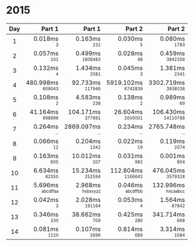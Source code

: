 # 2015

Day | Part 1 | Part 1 | Part 2 | Part 2
:---:|---:|---:|---:|---:
1 | 0.018ms <br/><sub><sup>3</sup></sub> | 0.163ms <br/><sub><sup>232</sup></sub> | 0.030ms <br/><sub><sup>5</sup></sub> | 0.080ms <br/><sub><sup>1783</sup></sub> 
2 | 0.057ms <br/><sub><sup>101</sup></sub> | 0.499ms <br/><sub><sup>1606483</sup></sub> | 0.028ms <br/><sub><sup>48</sup></sub> | 0.459ms <br/><sub><sup>3842356</sup></sub> 
3 | 0.132ms <br/><sub><sup>4</sup></sub> | 1.434ms <br/><sub><sup>2081</sup></sub> | 0.045ms <br/><sub><sup>3</sup></sub> | 1.381ms <br/><sub><sup>2341</sup></sub> 
4 | 480.998ms <br/><sub><sup>609043</sup></sub> | 92.733ms <br/><sub><sup>117946</sup></sub> | 5919.102ms <br/><sub><sup>6742839</sup></sub> | 3302.719ms <br/><sub><sup>3938038</sup></sub> 
5 | 0.108ms <br/><sub><sup>2</sup></sub> | 4.583ms <br/><sub><sup>238</sup></sub> | 0.138ms <br/><sub><sup>2</sup></sub> | 0.989ms <br/><sub><sup>69</sup></sub> 
6 | 41.164ms <br/><sub><sup>998996</sup></sub> | 104.171ms <br/><sub><sup>377891</sup></sub> | 26.604ms <br/><sub><sup>2000001</sup></sub> | 106.430ms <br/><sub><sup>14110788</sup></sub> 
7 | 0.264ms <br/><sub><sup>...</sup></sub> | 2869.097ms <br/><sub><sup>...</sup></sub> | 0.234ms <br/><sub><sup>...</sup></sub> | 2765.748ms <br/><sub><sup>...</sup></sub> 
8 | 0.066ms <br/><sub><sup>12</sup></sub> | 0.204ms <br/><sub><sup>1342</sup></sub> | 0.022ms <br/><sub><sup>19</sup></sub> | 0.119ms <br/><sub><sup>2074</sup></sub> 
9 | 0.163ms <br/><sub><sup>605</sup></sub> | 10.012ms <br/><sub><sup>207</sup></sub> | 0.031ms <br/><sub><sup>982</sup></sub> | 0.001ms <br/><sub><sup>804</sup></sub> 
10 | 6.634ms <br/><sub><sup>82350</sup></sub> | 15.234ms <br/><sub><sup>252594</sup></sub> | 112.804ms <br/><sub><sup>1166642</sup></sub> | 476.045ms <br/><sub><sup>3579328</sup></sub> 
11 | 5.696ms <br/><sub><sup>abcdffaa</sup></sub> | 2.968ms <br/><sub><sup>hxbxxyzz</sup></sub> | 0.046ms <br/><sub><sup>abcdffbb</sup></sub> | 132.996ms <br/><sub><sup>hxcaabcc</sup></sub> 
12 | 0.042ms <br/><sub><sup>3</sup></sub> | 2.028ms <br/><sub><sup>191164</sup></sub> | 0.053ms <br/><sub><sup>4</sup></sub> | 1.564ms <br/><sub><sup>87842</sup></sub> 
13 | 0.346ms <br/><sub><sup>330</sup></sub> | 38.662ms <br/><sub><sup>709</sup></sub> | 0.425ms <br/><sub><sup>286</sup></sub> | 341.714ms <br/><sub><sup>668</sup></sub> 
14 | 0.081ms <br/><sub><sup>1120</sup></sub> | 0.107ms <br/><sub><sup>2696</sup></sub> | 0.814ms <br/><sub><sup>689</sup></sub> | 3.314ms <br/><sub><sup>1084</sup></sub> 
